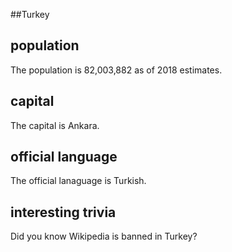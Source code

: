 ##Turkey
## population
The population is 82,003,882 as of 2018 estimates.

## capital
The capital is Ankara.
 
## official language
The official lanaguage is Turkish.

## interesting trivia
Did you know Wikipedia is banned in Turkey?


